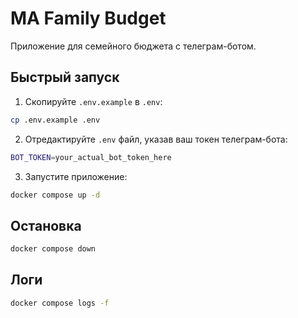 # MA Family Budget

Приложение для семейного бюджета с телеграм-ботом.

## Быстрый запуск

1. Скопируйте `.env.example` в `.env`:
```bash
cp .env.example .env
```

2. Отредактируйте `.env` файл, указав ваш токен телеграм-бота:
```bash
BOT_TOKEN=your_actual_bot_token_here
```

3. Запустите приложение:
```bash
docker compose up -d
```

## Остановка

```bash
docker compose down
```

## Логи

```bash
docker compose logs -f
```
